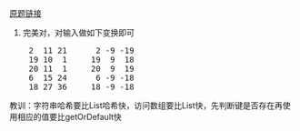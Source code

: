 [原题链接](https://www.nowcoder.com/test/30440590/summary)
1. 完美对，对输入做如下变换即可<br>
<pre>
    2  11 21      2 -9 -19
    19 10  1     19  9  18
    20 11  1     20  9  19
    6  15 24      6 -9 -18
    18 27 36     18 -9 -18
</pre>
教训：字符串哈希要比List哈希快，访问数组要比List快，先判断键是否存在再使用相应的值要比getOrDefault快


